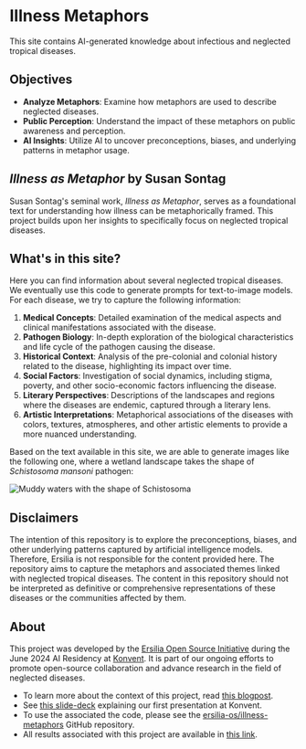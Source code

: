 # Illness Metaphors

This site contains AI-generated knowledge about infectious and neglected tropical diseases.

## Objectives

- **Analyze Metaphors**: Examine how metaphors are used to describe neglected diseases.
- **Public Perception**: Understand the impact of these metaphors on public awareness and perception.
- **AI Insights**: Utilize AI to uncover preconceptions, biases, and underlying patterns in metaphor usage.

## _Illness as Metaphor_ by Susan Sontag

Susan Sontag's seminal work, _Illness as Metaphor_, serves as a foundational text for understanding how illness can be metaphorically framed. This project builds upon her insights to specifically focus on neglected tropical diseases.

## What's in this site?

Here you can find information about several neglected tropical diseases. We eventually use this code to generate prompts for text-to-image models. For each disease, we try to capture the following information:

1. **Medical Concepts**: Detailed examination of the medical aspects and clinical manifestations associated with the disease.
1. **Pathogen Biology**: In-depth exploration of the biological characteristics and life cycle of the pathogen causing the disease.
1. **Historical Context**: Analysis of the pre-colonial and colonial history related to the disease, highlighting its impact over time.
1. **Social Factors**: Investigation of social dynamics, including stigma, poverty, and other socio-economic factors influencing the disease.
1. **Literary Perspectives**: Descriptions of the landscapes and regions where the diseases are endemic, captured through a literary lens.
1. **Artistic Interpretations**: Metaphorical associations of the diseases with colors, textures, atmospheres, and other artistic elements to provide a more nuanced understanding.

Based on the text available in this site, we are able to generate images like the following one, where a wetland landscape takes the shape of _Schistosoma mansoni_ pathogen:

![Muddy waters with the shape of _Schistosoma_]()

## Disclaimers

The intention of this repository is to explore the preconceptions, biases, and other underlying patterns captured by artificial intelligence models. Therefore, Ersilia is not responsible for the content provided here. The repository aims to capture the metaphors and associated themes linked with neglected tropical diseases. The content in this repository should not be interpreted as definitive or comprehensive representations of these diseases or the communities affected by them.

## About

This project was developed by the [Ersilia Open Source Initiative](https://ersilia.io) during the June 2024 AI Residency at [Konvent](https://konventzero.com/). It is part of our ongoing efforts to promote open-source collaboration and advance research in the field of neglected diseases.

- To learn more about the context of this project, read [this blogpost](XXXXXXXXXXXXXXXX).
- See [this slide-deck](https://drive.google.com/file/d/1sVgT0LE3cEI5QRrpAPQbxrwdd6Na5fEH/view?usp=sharing) explaining our first presentation at Konvent.
- To use the associated the code, please see the [ersilia-os/illness-metaphors](https://github.com/ersilia-os/illness-metaphors) GitHub repository.
- All results associated with this project are available in [this link](https://drive.google.com/file/d/1IMK76RO181YU4yWEze3exAC8SmTVpfdu/view?usp=sharing).
